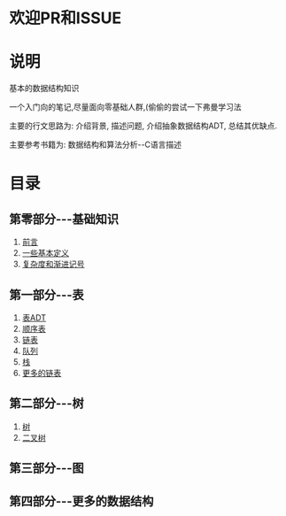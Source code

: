 # 欢迎PR和ISSUE

# 说明
基本的数据结构知识

一个入门向的笔记,尽量面向零基础人群,(偷偷的尝试一下弗曼学习法

主要的行文思路为: 介绍背景, 描述问题, 介绍抽象数据结构ADT, 总结其优缺点.

主要参考书籍为: 数据结构和算法分析--C语言描述

# 目录
## 第零部分---基础知识
1. [前言](basic/preface.md)
1. [一些基本定义](basic/definition.md)
1. [复杂度和渐进记号](basic/symbol.md)
## 第一部分---表
1. [表ADT](table/definition.md)
1. [顺序表](table/array.md)
1. [链表](table/link_list.md)
1. [队列](table/queue.md)
1. [栈](table/stack.md)
1. [更多的链表](table/more.md)
## 第二部分---树
1. [树](tree/tree.md)
1. [二叉树](tree/binary_tree.md)

## 第三部分---图

## 第四部分---更多的数据结构